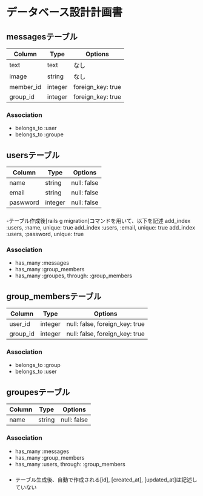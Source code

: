 # データベース設計計画書

## messagesテーブル
|Column|Type|Options|
|------|----|-------|
|text|text|なし|
|image|string |なし|
|member_id|integer|foreign_key: true|
|group_id |integer|foreign_key: true|


### Association
- belongs_to :user
- belongs_to :groupe


## usersテーブル
|Column| Type|Options|
|------|-----|-------|
|name    |string |null: false|
|email   |string |null: false|
|paswword|integer|null: false|


###
-テーブル作成後[rails g migration]コマンドを用いて、以下を記述
 add_index :users, :name, unique: true
 add_index :users, :email, unique: true
 add_index :users, :password, unique: true


### Association
- has_many :messages
- has_many :group_members
- has_many :groupes, through: :group_members


## group_membersテーブル

|Column|Type|Options|
|------|----|-------|
|user_id|integer|null: false, foreign_key: true|
|group_id|integer|null: false, foreign_key: true|

### Association
- belongs_to :group
- belongs_to :user

## groupesテーブル
|Column| Type|Options|
|------|-----|-------|
|name|string|null: false|

### Association
- has_many :messages
- has_many :group_members
- has_many :users, through: :group_members

###
- テーブル生成後、自動で作成される[id], [created_at], [updated_at]は記述していない

<!-- This README would normally document whatever steps are necessary to get the
application up and running.

Things you may want to cover:

* Ruby version
* System dependencies

* Configuration

* Database creation

* Database initialization

* How to run the test suite

* Services (job queues, cache servers, search engines, etc.)

* Deployment instructions

* ...
 -->



<!-- # README

This README would normally document whatever steps are necessary to get the
application up and running.

Things you may want to cover:

* Ruby version

* System dependencies

* Configuration

* Database creation

* Database initialization

* How to run the test suite

* Services (job queues, cache servers, search engines, etc.)

* Deployment instructions

* ...
 -->
